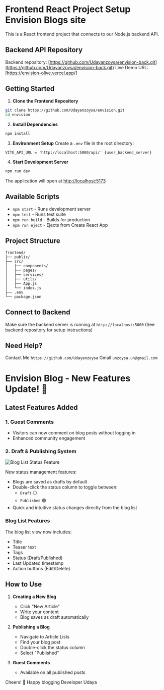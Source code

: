 # Frontend React Project Setup Envision Blogs site 

This is a React frontend project that connects to our Node.js backend API.

## Backend API Repository
Backend repository: [https://github.com/Udayanzoysa/envision-back.git](https://github.com/Udayanzoysa/envision-back.git)
Live Demo URL: [https://envision-olive.vercel.app/]

## Getting Started

1. **Clone the Frontend Repository**
```bash
git clone https://github.com/Udayanzoysa/envision.git
cd envision
```

2. **Install Dependencies**
```bash
npm install
```

3. **Environment Setup**
Create a `.env` file in the root directory:
```env
VITE_API_URL = 'http://localhost:5000/api/' {user_backend_server}
```

4. **Start Development Server**
```bash
npm run dev
```

The application will open at [http://localhost:5173](http://localhost:5173)

## Available Scripts

- `npm start` - Runs development server
- `npm test` - Runs test suite
- `npm run build` - Builds for production
- `npm run eject` - Ejects from Create React App

## Project Structure
```
frontend/
├── public/
├── src/
│   ├── components/
│   ├── pages/
│   ├── services/
│   ├── utils/
│   ├── App.js
│   └── index.js
├── .env
└── package.json
```

## Connect to Backend

Make sure the backend server is running at `http://localhost:5000`
(See backend repository for setup instructions)

## Need Help?
Contact Me `https://github.com/Udayanzoysa`
Gmail `unzoysa.un@gmail.com `


# Envision Blog - New Features Update! 🎉

## Latest Features Added

### 1. Guest Comments
- Visitors can now comment on blog posts without logging in
- Enhanced community engagement

### 2. Draft & Publishing System
![Blog List Status Feature](https://raw.githubusercontent.com/your-repo/path-to-image.jpg)

New status management features:
- Blogs are saved as drafts by default
- Double-click the status column to toggle between:
  - `Draft` ⚪
  - `Published` 🟢
- Quick and intuitive status changes directly from the blog list

### Blog List Features
The blog list view now includes:
- Title
- Teaser text
- Tags
- Status (Draft/Published)
- Last Updated timestamp
- Action buttons (Edit/Delete)

## How to Use

1. **Creating a New Blog**
   - Click "New Article"
   - Write your content
   - Blog saves as draft automatically

2. **Publishing a Blog**
   - Navigate to Article Lists
   - Find your blog post
   - Double-click the status column
   - Select "Published"

3. **Guest Comments**
   - Available on all published posts

Cheers! 🎊 Happy blogging
Developer Udaya
